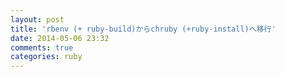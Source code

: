 ```yaml
---
layout: post
title: 'rbenv (+ ruby-build)からchruby (+ruby-install)へ移行'
date: 2014-05-06 23:32
comments: true
categories: ruby
---
```


